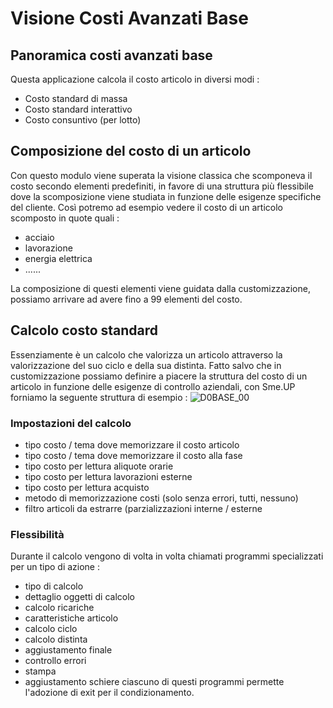 # Visione Costi Avanzati Base
## Panoramica costi avanzati base
Questa applicazione calcola il costo articolo in diversi modi : 
-  Costo standard di massa
-  Costo standard interattivo
-  Costo consuntivo (per lotto)

## Composizione del costo di un articolo
Con questo modulo viene superata la visione classica che scomponeva il costo secondo elementi predefiniti, in favore di una struttura più flessibile dove la scomposizione viene studiata in funzione delle esigenze specifiche del cliente.
Così potremo ad esempio vedere il costo di un articolo scomposto in quote quali : 
-  acciaio
-  lavorazione
-  energia elettrica
-  ......

La composizione di questi elementi viene guidata dalla customizzazione, possiamo arrivare ad avere fino a 99 elementi del costo.

## Calcolo costo standard
Essenziamente è un calcolo che valorizza un articolo attraverso la valorizzazione del suo ciclo e della sua distinta. Fatto salvo che in customizzazione possiamo definire a piacere la struttura del costo di un articolo in funzione delle esigenze di controllo aziendali, con Sme.UP forniamo la seguente struttura di esempio : 
![D0BASE_00](https://doc.smeup.com/immagini/MBDOC_VIS-D0BASE/D0BASE_00.png)
### Impostazioni del calcolo
-  tipo costo / tema dove memorizzare il costo articolo
-  tipo costo / tema dove memorizzare il costo alla fase
-  tipo costo per lettura aliquote orarie
-  tipo costo per lettura lavorazioni esterne
-  tipo costo per lettura acquisto
-  metodo di memorizzazione costi (solo senza errori, tutti, nessuno)
-  filtro articoli da estrarre (parzializzazioni interne / esterne

### Flessibilità
Durante il calcolo vengono di volta in volta chiamati programmi specializzati per un tipo di azione : 
-  tipo di calcolo
-  dettaglio oggetti di calcolo
-  calcolo ricariche
-  caratteristiche articolo
-  calcolo ciclo
-  calcolo distinta
-  aggiustamento finale
-  controllo errori
-  stampa
-  aggiustamento schiere
ciascuno di questi programmi permette l'adozione di exit per il condizionamento.
